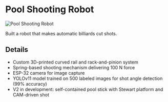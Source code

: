 # Pool Shooting Robot

![Pool Shooting Robot](../../images/PoolShark1.JPG)

Built a robot that makes automatic billiards cut shots.

## Details

- Custom 3D-printed curved rail and rack-and-pinion system
- Spring-based shooting mechanism delivering 100 N force
- ESP-32 camera for image capture
- YOLOv11 model trained on 500 labeled images for shot angle detection (99% accuracy)
- V2 in development: self-contained pool stick with Stewart platform and CAM-driven shot